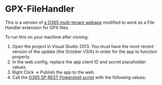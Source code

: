 GPX-FileHandler
===============
This is a version of [a O365 multi-tenant webapp](https://github.com/OfficeDev/O365-WebApp-MultiTenant) modified to work as a File Handler extension for GPX files.

To run this on your machine after cloning:
1. Open the project in Visual Studio 2013. You must have the most recent version of the update (the October VSIX) in order for the app to function properly.
2. In the web.config, replace the app client ID and secret placeholder values.
3. Right Click -> Publish the app to the web.
4. Call the [O365 SP REST Powershell script](https://github.com/OfficeDev/call-spo-rest) with the following values:
